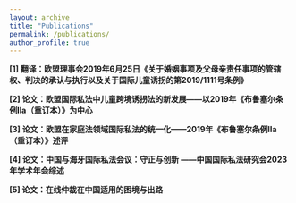 ```yaml
---
layout: archive
title: "Publications"
permalink: /publications/
author_profile: true
---
```


**[1] 翻译：欧盟理事会2019年6月25日《关于婚姻事项及父母亲责任事项的管辖权、判决的承认与执行以及关于国际儿童诱拐的第2019/1111号条例》**<br/>

**[2] 论文：欧盟国际私法中儿童跨境诱拐法的新发展——以2019年《布鲁塞尔条例IIa（重订本）》为中心**<br/>

**[3] 论文：欧盟在家庭法领域国际私法的统一化——2019年《布鲁塞尔条例IIa（重订本）》述评**<br/>

**[4] 论文：中国与海牙国际私法会议：守正与创新 ——中国国际私法研究会2023年学术年会综述**<br/>

**[5] 论文：在线仲裁在中国适用的困境与出路**<br/>

